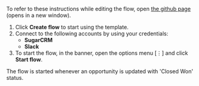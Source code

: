 To refer to these instructions while editing the flow, open [the github page](https://github.com/ot4i/app-connect-templates/tree/master/resources/markdown/Slack%20notifications%20for%20Closed%20Won%20opportunities%20in%20SugarCRM_instructions.md) (opens in a new window).

1.	Click **Create flow** to start using the template.
2.	Connect to the following accounts by using your credentials:
    - **SugarCRM** 
    - **Slack**
3.	To start the flow, in the banner, open the options menu [⋮] and click **Start flow**.

The flow is started whenever an opportunity is updated with 'Closed Won' status.
